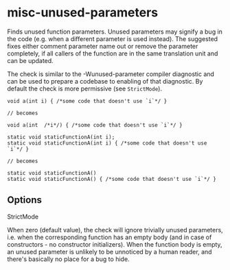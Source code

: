 misc-unused-parameters
======================

Finds unused function parameters. Unused parameters may signify a bug in
the code (e.g. when a different parameter is used instead). The
suggested fixes either comment parameter name out or remove the
parameter completely, if all callers of the function are in the same
translation unit and can be updated.

The check is similar to the <span
class="title-ref">-Wunused-parameter</span> compiler diagnostic and can
be used to prepare a codebase to enabling of that diagnostic. By default
the check is more permissive (see `StrictMode`).

    void a(int i) { /*some code that doesn't use `i`*/ }

    // becomes

    void a(int  /*i*/) { /*some code that doesn't use `i`*/ }

    static void staticFunctionA(int i);
    static void staticFunctionA(int i) { /*some code that doesn't use `i`*/ }

    // becomes

    static void staticFunctionA()
    static void staticFunctionA() { /*some code that doesn't use `i`*/ }

Options
-------

StrictMode

When zero (default value), the check will ignore trivially unused
parameters, i.e. when the corresponding function has an empty body (and
in case of constructors - no constructor initializers). When the
function body is empty, an unused parameter is unlikely to be unnoticed
by a human reader, and there's basically no place for a bug to hide.
